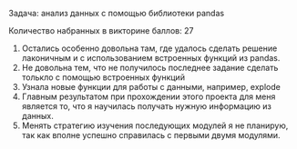 Задача: анализ данных с помощью библиотеки pandas

Количество набранных в викторине баллов: 27

1. Остались особенно довольна там, где удалось сделать решение лаконичным и с использованием встроенных функций из pandas.
2. Не довольна тем, что не получилось последнее задание сделать толькло с помощью встроенных функций
3. Узнала новые функции для работы с данными, например, explode
4. Главным результатом при прохождении этого проекта для меня является то, что я научилась получать нужную информацию из данных.
5. Менять стратегию изучения последующих модулей я не планирую, так как вполне успешно справилась с первыми двумя модулями.

